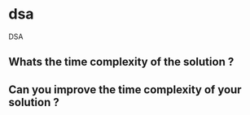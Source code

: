# dsa
DSA

## Whats the time complexity of the solution ?
## Can you improve the time complexity of your solution ?
